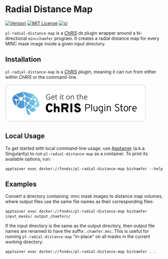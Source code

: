 # Radial Distance Map

[![Version](https://img.shields.io/docker/v/fnndsc/pl-radial-distance-map?sort=semver)](https://hub.docker.com/r/fnndsc/pl-radial-distance-map)
[![MIT License](https://img.shields.io/github/license/fnndsc/pl-radial-distance-map)](https://github.com/FNNDSC/pl-radial-distance-map/blob/main/LICENSE)
[![ci](https://github.com/FNNDSC/pl-radial-distance-map/actions/workflows/ci.yml/badge.svg)](https://github.com/FNNDSC/pl-radial-distance-map/actions/workflows/ci.yml)

`pl-radial-distance-map` is a [_ChRIS_](https://chrisproject.org/)
_ds_ plugin wrapper around a bi-directional `mincchamfer` program.
It creates a radial distance map for every MINC mask image inside a
given input directory.

## Installation

`pl-radial-distance-map` is a _[ChRIS](https://chrisproject.org/) plugin_, meaning it can
run from either within _ChRIS_ or the command-line.

[![Get it from chrisstore.co](https://raw.githubusercontent.com/FNNDSC/ChRIS_store_ui/963938c241636e4c3dc4753ee1327f56cb82d8b5/src/assets/public/badges/light.svg)](https://chrisstore.co/plugin/pl-radial-distance-map)

## Local Usage

To get started with local command-line usage, use [Apptainer](https://apptainer.org/)
(a.k.a. Singularity) to run `pl-radial-distance-map` as a container.
To print its available options, run:

```shell
apptainer exec docker://fnndsc/pl-radial-distance-map bichamfer --help
```

## Examples

Convert a directory containing .mnc mask images to distance map volumes,
where output files use the same file names as their corresponding files:

```shell
apptainer exec docker://fnndsc/pl-radial-distance-map bichamfer input_masks/ output_chamfers/
```

If the input directory is the same as the output directory, then output file
names are renamed to have the suffix `.chamfer.mnc`. This is useful for running
`pl-radial-distance-map` "in-place" on all masks in the current working directory:

```shell
apptainer exec docker://fnndsc/pl-radial-distance-map bichamfer . .
```
